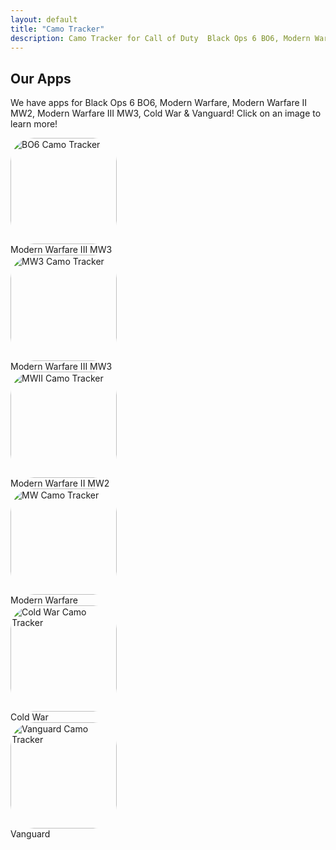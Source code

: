 ```yaml
---
layout: default
title: "Camo Tracker"
description: Camo Tracker for Call of Duty  Black Ops 6 BO6, Modern Warfare 3 MW3, Modern Warfare 2 MW2, Cold War & more.
---
```


## Our Apps
We have apps for Black Ops 6 BO6, Modern Warfare, Modern Warfare II MW2, Modern Warfare III MW3, Cold War & Vanguard! Click on an image to learn more!

<div class="table-container">
<div class="column">
      <div class="data"><a href="/bo6" style="width: 170px; height: 170px; border-radius: 22%; overflow: hidden; display: inline-block; vertical-align: middle;"><img src="https://camotracker.djr.li/bo6.png" alt="BO6 Camo Tracker" style="width: 170px; height: 170px; border-radius: 22%; overflow: hidden; display: inline-block; vertical-align: middle;"></a></div>
      <div class="header">Modern Warfare III MW3</div>
    </div>
    <div class="column">
      <div class="data"><a href="/mw3" style="width: 170px; height: 170px; border-radius: 22%; overflow: hidden; display: inline-block; vertical-align: middle;"><img src="https://camotracker.djr.li/MW3_CAMOTRACKER.png" alt="MW3 Camo Tracker" style="width: 170px; height: 170px; border-radius: 22%; overflow: hidden; display: inline-block; vertical-align: middle;"></a></div>
      <div class="header">Modern Warfare III MW3</div>
    </div>
    <div class="column">
      <div class="data"><a href="/mw2" style="width: 170px; height: 170px; border-radius: 22%; overflow: hidden; display: inline-block; vertical-align: middle;"><img src="https://is1-ssl.mzstatic.com/image/thumb/Purple116/v4/b9/10/72/b91072c1-08f2-a883-6006-e6020104fc0f/AppIcon-1x_U007emarketing-0-7-0-85-220.png/540x540bb.jpg" alt="MWII Camo Tracker" style="width: 170px; height: 170px; border-radius: 22%; overflow: hidden; display: inline-block; vertical-align: middle;"></a></div>
      <div class="header">Modern Warfare II MW2</div>
    </div>
    <div class="column">
      <div class="data"><a href="/mw" style="width: 170px; height: 170px; border-radius: 22%; overflow: hidden; display: inline-block; vertical-align: middle;"><img src="https://is1-ssl.mzstatic.com/image/thumb/Purple114/v4/27/e6/07/27e60722-d7a3-9044-b60f-314cba8401b9/AppIcon-0-1x_U007emarketing-0-7-0-85-220.png/540x540bb.jpg" alt="MW Camo Tracker" style="width: 170px; height: 170px; border-radius: 22%; overflow: hidden; display: inline-block; vertical-align: middle;"></a></div>
      <div class="header">Modern Warfare</div>
    </div>
    <div class="column">
      <div class="data"><a href="/cw" style="width: 170px; height: 170px; border-radius: 22%; overflow: hidden; display: inline-block; vertical-align: middle;"><img src="https://is1-ssl.mzstatic.com/image/thumb/Purple124/v4/63/64/b7/6364b707-b714-0113-f3e1-e49a9780eed9/AppIcon-1x_U007emarketing-0-7-0-0-85-220.png/540x540bb.jpg" alt="Cold War Camo Tracker" style="width: 170px; height: 170px; border-radius: 22%; overflow: hidden; display: inline-block; vertical-align: middle;"></a></div>
      <div class="header">Cold War</div>
    </div>
    <div class="column">
      <div class="data"><a href="/vanguard" style="width: 170px; height: 170px; border-radius: 22%; overflow: hidden; display: inline-block; vertical-align: middle;"><img src="https://is1-ssl.mzstatic.com/image/thumb/Purple116/v4/44/40/f5/4440f566-2e77-5aef-dc31-e4a2f5af42a6/AppIcon-0-0-1x_U007emarketing-0-0-0-7-0-0-sRGB-0-0-0-GLES2_U002c0-512MB-85-220-0-0.png/540x540bb.jpg" alt="Vanguard Camo Tracker" style="width: 170px; height: 170px; border-radius: 22%; overflow: hidden; display: inline-block; vertical-align: middle;"></a></div>
      <div class="header">Vanguard</div>
    </div>
</div>